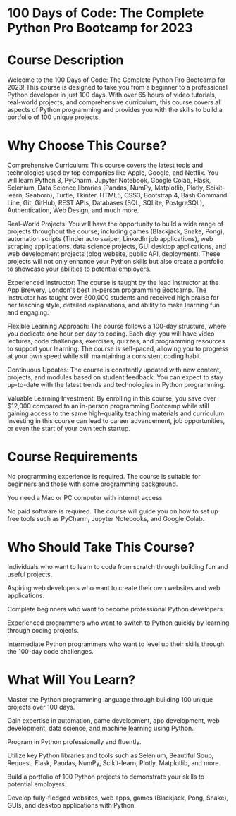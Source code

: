 # 100 Days of Code: The Complete Python Pro Bootcamp for 2023

# Course Description
Welcome to the 100 Days of Code: The Complete Python Pro Bootcamp for 2023! This course is designed to take you from a beginner to a professional Python developer in just 100 days. With over 65 hours of video tutorials, real-world projects, and comprehensive curriculum, this course covers all aspects of Python programming and provides you with the skills to build a portfolio of 100 unique projects.

# Why Choose This Course?
Comprehensive Curriculum: This course covers the latest tools and technologies used by top companies like Apple, Google, and Netflix. You will learn Python 3, PyCharm, Jupyter Notebook, Google Colab, Flask, Selenium, Data Science libraries (Pandas, NumPy, Matplotlib, Plotly, Scikit-learn, Seaborn), Turtle, Tkinter, HTML5, CSS3, Bootstrap 4, Bash Command Line, Git, GitHub, REST APIs, Databases (SQL, SQLite, PostgreSQL), Authentication, Web Design, and much more.

Real-World Projects: You will have the opportunity to build a wide range of projects throughout the course, including games (Blackjack, Snake, Pong), automation scripts (Tinder auto swiper, LinkedIn job applications), web scraping applications, data science projects, GUI desktop applications, and web development projects (blog website, public API, deployment). These projects will not only enhance your Python skills but also create a portfolio to showcase your abilities to potential employers.

Experienced Instructor: The course is taught by the lead instructor at the App Brewery, London's best in-person programming Bootcamp. The instructor has taught over 600,000 students and received high praise for her teaching style, detailed explanations, and ability to make learning fun and engaging.

Flexible Learning Approach: The course follows a 100-day structure, where you dedicate one hour per day to coding. Each day, you will have video lectures, code challenges, exercises, quizzes, and programming resources to support your learning. The course is self-paced, allowing you to progress at your own speed while still maintaining a consistent coding habit.

Continuous Updates: The course is constantly updated with new content, projects, and modules based on student feedback. You can expect to stay up-to-date with the latest trends and technologies in Python programming.

Valuable Learning Investment: By enrolling in this course, you save over $12,000 compared to an in-person programming Bootcamp while still gaining access to the same high-quality teaching materials and curriculum. Investing in this course can lead to career advancement, job opportunities, or even the start of your own tech startup.

# Course Requirements
No programming experience is required. The course is suitable for beginners and those with some programming background.

You need a Mac or PC computer with internet access.

No paid software is required. The course will guide you on how to set up free tools such as PyCharm, Jupyter Notebooks, and Google Colab.

# Who Should Take This Course?
Individuals who want to learn to code from scratch through building fun and useful projects.

Aspiring web developers who want to create their own websites and web applications.

Complete beginners who want to become professional Python developers.

Experienced programmers who want to switch to Python quickly by learning through coding projects.

Intermediate Python programmers who want to level up their skills through the 100-day code challenges.

# What Will You Learn?
Master the Python programming language through building 100 unique projects over 100 days.

Gain expertise in automation, game development, app development, web development, data science, and machine learning using Python.

Program in Python professionally and fluently.

Utilize key Python libraries and tools such as Selenium, Beautiful Soup, Request, Flask, Pandas, NumPy, Scikit-learn, Plotly, Matplotlib, and more.

Build a portfolio of 100 Python projects to demonstrate your skills to potential employers.

Develop fully-fledged websites, web apps, games (Blackjack, Pong, Snake), GUIs, and desktop applications with Python.
